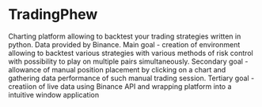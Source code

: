 # TradingPhew
Charting platform allowing to backtest your trading strategies written in python.
Data provided by Binance.
Main goal - creation of environment allowing to backtest various strategies with various methods of risk control with possibility to play on multiple pairs simultaneously. 
Secondary goal - allowance of manual position placement by clicking on a chart and gathering data performance of such manual trading session. 
Tertiary goal - creatiion of live data using Binance API and wrapping platform into a intuitive window application  

